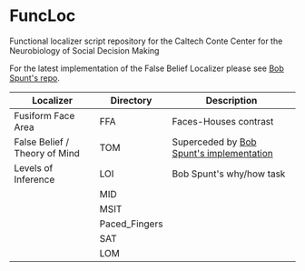 # FuncLoc
Functional localizer script repository for the Caltech Conte Center for the Neurobiology of Social Decision Making

For the latest implementation of the False Belief Localizer please see [Bob Spunt's repo](https://github.com/spunt/falsebelieflocalizer).

| Localizer | Directory | Description |
|-----------|-----------|-------------|
| Fusiform Face Area | FFA | Faces-Houses contrast |
| False Belief / Theory of Mind | TOM | Superceded by [Bob Spunt's implementation](https://github.com/spunt/falsebelieflocalizer) |
| Levels of Inference | LOI | Bob Spunt's why/how task |
| | MID | |
| | MSIT | |
| | Paced_Fingers | |
| | SAT | |
| | LOM | |



